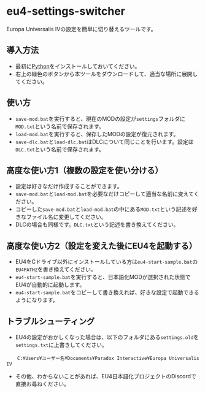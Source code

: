 # eu4-settings-switcher
Europa Universalis IVの設定を簡単に切り替えるツールです。

## 導入方法
- 最初に[Python](https://www.python.org)をインストールしておいてください。
- 右上の緑色のボタンから本ツールをダウンロードして、適当な場所に展開してください。

## 使い方
- `save-mod.bat`を実行すると、現在のMODの設定が`settings`フォルダに`MOD.txt`という名前で保存されます。
- `load-mod.bat`を実行すると、保存したMODの設定が復元されます。
- `save-dlc.bat`と`load-dlc.bat`はDLCについて同じことを行います。設定は`DLC.txt`という名前で保存されます。

## 高度な使い方1（複数の設定を使い分ける）
- 設定は好きなだけ作成することができます。
- `save-mod.bat`と`load-mod.bat`を必要なだけコピーして適当な名前に変えてください。
- コピーした`save-mod.bat`と`load-mod.bat`の中にある`MOD.txt`という記述を好きなファイル名に変更してください。
- DLCの場合も同様です。`DLC.txt`という記述を書き換えてください。

## 高度な使い方2（設定を変えた後にEU4を起動する）
- EU4をCドライブ以外にインストールしている方は`eu4-start-sample.bat`の`EU4PATH2`を書き換えてください。
- `eu4-start-sample.bat`を実行すると、日本語化MODが選択された状態でEU4が自動的に起動します。
- `eu4-start-sample.bat`をコピーして書き換えれば、好きな設定で起動できるようになります。

## トラブルシューティング
- EU4の設定がおかしくなった場合は、以下のフォルダにある`settings.old`を`settings.txt`に上書きしてください。

　　`C:¥Users¥ユーザー名¥Documents¥Paradox Interactive¥Europa Universalis IV`

- その他、わからないことがあれば、EU4日本語化プロジェクトのDiscordで直接お尋ねください。

